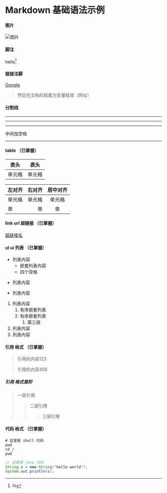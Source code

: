 # Markdown 基础语法示例

#### 图片

![图片](https://d33wubrfki0l68.cloudfront.net/2585cf9757d316b9030cf36d6a4e6b8ea7eedf5a/1509f/images/docs/user-guide/logging/logging-with-node-agent.png)

#### 脚注

hello[^1]
[^1]: hi

#### 链接注脚

[Google][1]
> 然后在文档的结尾为变量赋值（网址） 
> 
> [1]: http://www.google.com/

#### 分割线

---

***

___

中间加空格

- - -

#### table （已掌握）

|  表头   | 表头  |
|  ----  | ----  |
| 单元格  | 单元格 |


| 左对齐 | 右对齐 | 居中对齐 |
| :-| --: | :---: |
| 单元格 | 单元格 | 单元格 |
| 单 | 单 | 单 |

#### link url 超链接 （已掌握）

[超链接名](超链接地址 "超链接title")

#### ul ui 列表 （已掌握）

- 列表内容
    - 嵌套列表内容
    - 四个空格
+ 列表内容
* 列表内容

1. 列表内容
    1. 有序嵌套列表
    2. 有序嵌套列表
        1. 第三层 
2. 列表内容
3. 列表内容

#### 引用 格式 （已掌握）

> 引用的内容123
> 
> 引用的内容456

##### 引用 格式高阶

> 一层引用
>> 二层引用
>>>三层引用

#### 代码 格式 （已掌握）

```shell
# 这里是 shell 代码
pwd
cd /
pwd
```

```java
// 这里是 java 代码
String s = new String('hello world');
System.out.println(s);
```

[1]: http://www.google.com/
